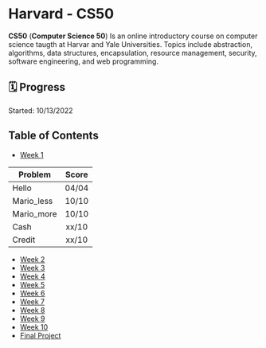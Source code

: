 # Harvard - CS50
<b>CS50</b> (<b>Computer Science 50</b>) Is an online introductory course on computer science taugth at Harvar and Yale Universities. Topics include abstraction, algorithms, data structures, encapsulation, resource management, security, software engineering, and web programming.

## 🗓️ Progress
Started: 10/13/2022

## Table of Contents
* [Week 1](https://github.com/humbertoarndt/Harvard_CS50/tree/master/week_1)  

| Problem    | Score |
| ---        | :---: |
| Hello      | 04/04 |
| Mario_less | 10/10 |
| Mario_more | 10/10 |
| Cash       | xx/10 |
| Credit     | xx/10 |

* [Week 2](#harvard---cs50)
* [Week 3](#harvard---cs50)
* [Week 4](#harvard---cs50)
* [Week 5](#harvard---cs50)
* [Week 6](#harvard---cs50)
* [Week 7](#harvard---cs50)
* [Week 8](#harvard---cs50)
* [Week 9](#harvard---cs50)
* [Week 10](#harvard---cs50)
* [Final Project](#harvard---cs50)